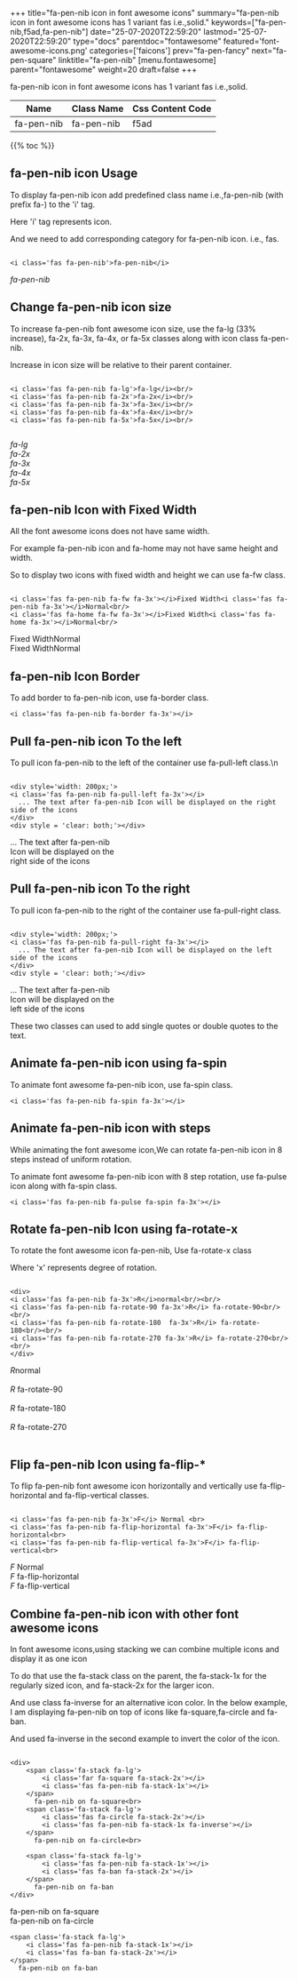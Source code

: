 +++
title="fa-pen-nib icon in font awesome icons"
summary="fa-pen-nib icon in font awesome icons has 1 variant fas i.e.,solid."
keywords=["fa-pen-nib,f5ad,fa-pen-nib"]
date="25-07-2020T22:59:20"
lastmod="25-07-2020T22:59:20"
type="docs"
parentdoc="fontawesome"
featured='font-awesome-icons.png'
categories=['faicons']
prev="fa-pen-fancy"
next="fa-pen-square"
linktitle="fa-pen-nib"
[menu.fontawesome]
parent="fontawesome"
weight=20
draft=false
+++


fa-pen-nib icon in font awesome icons has 1 variant fas i.e.,solid.

<div class='table-responsive'><table class='table'><thead><tr><th>Name</th><th>Class Name</th><th>Css Content Code</th></tr></thead><tbody><tr><td>fa-pen-nib</td><td>fa-pen-nib</td><td>f5ad</td></tr></tbody></table></div>


{{% toc %}}


## fa-pen-nib icon Usage

To display fa-pen-nib icon add predefined class name i.e.,fa-pen-nib (with prefix fa-) to the 'i' tag.

Here 'i' tag represents icon.

And we need to add corresponding category for fa-pen-nib icon. i.e., fas.


```

<i class='fas fa-pen-nib'>fa-pen-nib</i>
```

<i class='fas fa-pen-nib'>fa-pen-nib</i>




## Change fa-pen-nib icon size
To increase fa-pen-nib font awesome icon size, use the fa-lg (33% increase), fa-2x, fa-3x, fa-4x, or fa-5x classes along with icon class fa-pen-nib.

Increase in icon size will be relative to their parent container. 

```

<i class='fas fa-pen-nib fa-lg'>fa-lg</i><br/>
<i class='fas fa-pen-nib fa-2x'>fa-2x</i><br/>
<i class='fas fa-pen-nib fa-3x'>fa-3x</i><br/>
<i class='fas fa-pen-nib fa-4x'>fa-4x</i><br/>
<i class='fas fa-pen-nib fa-5x'>fa-5x</i><br/>
            
```

<i class='fas fa-pen-nib fa-lg'>fa-lg</i><br/>
<i class='fas fa-pen-nib fa-2x'>fa-2x</i><br/>
<i class='fas fa-pen-nib fa-3x'>fa-3x</i><br/>
<i class='fas fa-pen-nib fa-4x'>fa-4x</i><br/>
<i class='fas fa-pen-nib fa-5x'>fa-5x</i><br/>
            



## fa-pen-nib Icon with Fixed Width 

All the font awesome icons does not have same width.

For example fa-pen-nib icon and fa-home may not have same height and width.

So to display two icons with fixed width and height we can use fa-fw class.


```

<i class='fas fa-pen-nib fa-fw fa-3x'></i>Fixed Width<i class='fas fa-pen-nib fa-3x'></i>Normal<br/>
<i class='fas fa-home fa-fw fa-3x'></i>Fixed Width<i class='fas fa-home fa-3x'></i>Normal<br/>
```

<i class='fas fa-pen-nib fa-fw fa-3x'></i>Fixed Width<i class='fas fa-pen-nib fa-3x'></i>Normal<br/>
<i class='fas fa-home fa-fw fa-3x'></i>Fixed Width<i class='fas fa-home fa-3x'></i>Normal<br/>



## fa-pen-nib Icon Border 

To add border to fa-pen-nib icon, use fa-border class.


```
<i class='fas fa-pen-nib fa-border fa-3x'></i>

```
<i class='fas fa-pen-nib fa-border fa-3x'></i>





## Pull fa-pen-nib icon To the left

To pull icon fa-pen-nib to the left of the container use fa-pull-left class.\n

```

<div style='width: 200px;'>
<i class='fas fa-pen-nib fa-pull-left fa-3x'></i>
  ... The text after fa-pen-nib Icon will be displayed on the right side of the icons
</div>
<div style = 'clear: both;'></div>
```

<div style='width: 200px;'>
<i class='fas fa-pen-nib fa-pull-left fa-3x'></i>
  ... The text after fa-pen-nib Icon will be displayed on the right side of the icons
</div>
<div style = 'clear: both;'></div>




## Pull fa-pen-nib icon To the right
To pull icon fa-pen-nib to the right of the container use fa-pull-right class.

```

<div style='width: 200px;'>
<i class='fas fa-pen-nib fa-pull-right fa-3x'></i>
  ... The text after fa-pen-nib Icon will be displayed on the left side of the icons
</div>
<div style = 'clear: both;'></div>
```

<div style='width: 200px;'>
<i class='fas fa-pen-nib fa-pull-right fa-3x'></i>
  ... The text after fa-pen-nib Icon will be displayed on the left side of the icons
</div>
<div style = 'clear: both;'></div>

These two classes can used to add single quotes or double quotes to the text.


## Animate fa-pen-nib icon using fa-spin
To animate font awesome fa-pen-nib icon, use fa-spin class.

```
<i class='fas fa-pen-nib fa-spin fa-3x'></i>
```
<i class='fas fa-pen-nib fa-spin fa-3x'></i>




## Animate fa-pen-nib icon with steps
While animating the font awesome icon,We can rotate fa-pen-nib icon in 8 steps instead of uniform rotation.

To animate font awesome fa-pen-nib icon with 8 step rotation, use fa-pulse icon along with fa-spin class.


```
<i class='fas fa-pen-nib fa-pulse fa-spin fa-3x'></i>

```
<i class='fas fa-pen-nib fa-pulse fa-spin fa-3x'></i>





## Rotate fa-pen-nib Icon using fa-rotate-x
To rotate the font awesome icon fa-pen-nib, Use fa-rotate-x class

Where 'x' represents degree of rotation.


```

<div>
<i class='fas fa-pen-nib fa-3x'>R</i>normal<br/><br/>
<i class='fas fa-pen-nib fa-rotate-90 fa-3x'>R</i> fa-rotate-90<br/><br/> 
<i class='fas fa-pen-nib fa-rotate-180  fa-3x'>R</i> fa-rotate-180<br/><br/> 
<i class='fas fa-pen-nib fa-rotate-270 fa-3x'>R</i> fa-rotate-270<br/><br/>
</div>
```

<div>
<i class='fas fa-pen-nib fa-3x'>R</i>normal<br/><br/>
<i class='fas fa-pen-nib fa-rotate-90 fa-3x'>R</i> fa-rotate-90<br/><br/> 
<i class='fas fa-pen-nib fa-rotate-180  fa-3x'>R</i> fa-rotate-180<br/><br/> 
<i class='fas fa-pen-nib fa-rotate-270 fa-3x'>R</i> fa-rotate-270<br/><br/>
</div>




## Flip fa-pen-nib Icon using fa-flip-*
To flip fa-pen-nib font awesome icon horizontally and vertically use fa-flip-horizontal and fa-flip-vertical classes. 

```

<i class='fas fa-pen-nib fa-3x'>F</i> Normal <br>
<i class='fas fa-pen-nib fa-flip-horizontal fa-3x'>F</i> fa-flip-horizontal<br>
<i class='fas fa-pen-nib fa-flip-vertical fa-3x'>F</i> fa-flip-vertical<br>
```

<i class='fas fa-pen-nib fa-3x'>F</i> Normal <br>
<i class='fas fa-pen-nib fa-flip-horizontal fa-3x'>F</i> fa-flip-horizontal<br>
<i class='fas fa-pen-nib fa-flip-vertical fa-3x'>F</i> fa-flip-vertical<br>




## Combine fa-pen-nib icon with other font awesome icons
In font awesome icons,using stacking we can combine multiple icons and display it as one icon 

To do that use the fa-stack class on the parent, the fa-stack-1x for the regularly sized icon, and fa-stack-2x for the larger icon.

And use class fa-inverse for an alternative icon color. 
In the below example, I am displaying fa-pen-nib on top of icons like fa-square,fa-circle and fa-ban.

And used fa-inverse in the second example to invert the color of the icon.

```

<div>
    <span class='fa-stack fa-lg'>
        <i class='far fa-square fa-stack-2x'></i>
        <i class='fas fa-pen-nib fa-stack-1x'></i>
    </span>
      fa-pen-nib on fa-square<br>
    <span class='fa-stack fa-lg'>
        <i class='fas fa-circle fa-stack-2x'></i>
        <i class='fas fa-pen-nib fa-stack-1x fa-inverse'></i>
    </span>
      fa-pen-nib on fa-circle<br>

    <span class='fa-stack fa-lg'>
        <i class='fas fa-pen-nib fa-stack-1x'></i>
        <i class='fas fa-ban fa-stack-2x'></i>
    </span>
      fa-pen-nib on fa-ban
</div>
```

<div>
    <span class='fa-stack fa-lg'>
        <i class='far fa-square fa-stack-2x'></i>
        <i class='fas fa-pen-nib fa-stack-1x'></i>
    </span>
      fa-pen-nib on fa-square<br>
    <span class='fa-stack fa-lg'>
        <i class='fas fa-circle fa-stack-2x'></i>
        <i class='fas fa-pen-nib fa-stack-1x fa-inverse'></i>
    </span>
      fa-pen-nib on fa-circle<br>

    <span class='fa-stack fa-lg'>
        <i class='fas fa-pen-nib fa-stack-1x'></i>
        <i class='fas fa-ban fa-stack-2x'></i>
    </span>
      fa-pen-nib on fa-ban
</div>






